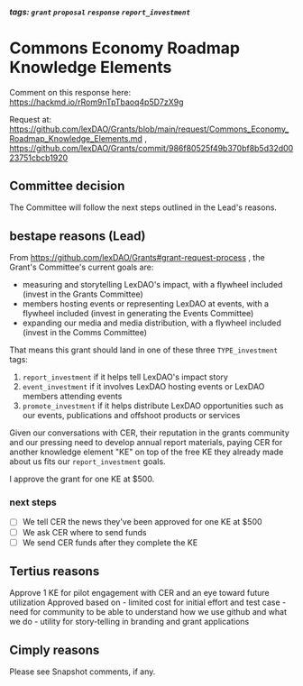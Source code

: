 ##### tags: `grant` `proposal` `response` `report_investment`

# Commons Economy Roadmap Knowledge Elements

Comment on this response here: https://hackmd.io/rRom9nTpTbaoq4p5D7zX9g

Request at: https://github.com/lexDAO/Grants/blob/main/request/Commons_Economy_Roadmap_Knowledge_Elements.md , https://github.com/lexDAO/Grants/commit/986f80525f49b370bf8b5d32d0023751cbcb1920

## Committee decision

The Committee will follow the next steps outlined in the Lead's reasons.

## bestape reasons (Lead)

From https://github.com/lexDAO/Grants#grant-request-process , the Grant's Committee's current goals are:

* measuring and storytelling LexDAO's impact, with a flywheel included (invest in the Grants Committee)
* members hosting events or representing LexDAO at events, with a flywheel included (invest in generating the Events Committee)
* expanding our media and media distribution, with a flywheel included (invest in the Comms Committee)

That means this grant should land in one of these three `TYPE_investment` tags:

1. `report_investment` if it helps tell LexDAO's impact story
2. `event_investment` if it involves LexDAO hosting events or LexDAO members attending events
3. `promote_investment` if it helps distribute LexDAO opportunities such as our events, publications and offshoot products or services

Given our conversations with CER, their reputation in the grants community and our pressing need to develop annual report materials, paying CER for another knowledge element "KE" on top of the free KE they already made about us fits our `report_investment` goals.

I approve the grant for one KE at $500.

### next steps

- [ ] We tell CER the news they've been approved for one KE at $500
- [ ] We ask CER where to send funds
- [ ] We send CER funds after they complete the KE

## Tertius reasons

 Approve 1 KE for pilot engagement with CER and an eye toward future utilization
     Approved based on
         - limited cost for initial effort and test case
         - need for community to be able to understand how we use github and what we do
         - utility for story-telling in branding and grant applications

## Cimply reasons

Please see Snapshot comments, if any.
